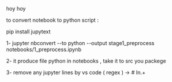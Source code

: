 hoy hoy

to convert notebook to python script :

pip install jupytext

1- jupyter nbconvert --to python --output stage1_preprocess notebooks/1_preprocess.ipynb

2- it produce file python in notebooks , take it to src you packege

3- remove any jupyter lines by vs code ( regex ) -> # In.+